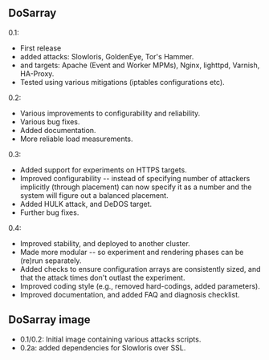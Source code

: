 ## DoSarray
0.1:
* First release
* added attacks: Slowloris, GoldenEye, Tor's Hammer.
* and targets: Apache (Event and Worker MPMs), Nginx, lighttpd, Varnish, HA-Proxy.
* Tested using various mitigations (iptables configurations etc).

0.2:
* Various improvements to configurability and reliability.
* Various bug fixes.
* Added documentation.
* More reliable load measurements.

0.3:
* Added support for experiments on HTTPS targets.
* Improved configurability -- instead of specifying number of attackers implicitly (through placement) can now specify it as a number and the system will figure out a balanced placement.
* Added HULK attack, and DeDOS target.
* Further bug fixes.

0.4:
* Improved stability, and deployed to another cluster.
* Made more modular -- so experiment and rendering phases can be (re)run separately.
* Added checks to ensure configuration arrays are consistently sized, and that the attack times don't outlast the experiment.
* Improved coding style (e.g., removed hard-codings, added parameters).
* Improved documentation, and added FAQ and diagnosis checklist.

## DoSarray image
* 0.1/0.2: Initial image containing various attacks scripts.
* 0.2a: added dependencies for Slowloris over SSL.
